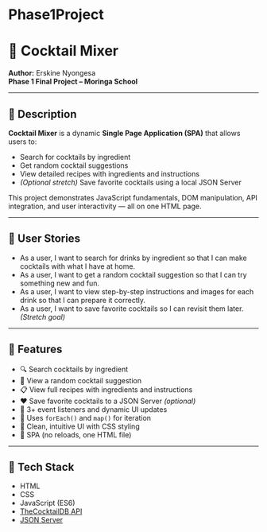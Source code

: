 # Phase1Project
# 🍹 Cocktail Mixer

**Author:** Erskine Nyongesa  
**Phase 1 Final Project – Moringa School**

---

## 📖 Description

**Cocktail Mixer** is a dynamic **Single Page Application (SPA)** that allows users to:

- Search for cocktails by ingredient  
- Get random cocktail suggestions  
- View detailed recipes with ingredients and instructions  
- *(Optional stretch)* Save favorite cocktails using a local JSON Server

This project demonstrates JavaScript fundamentals, DOM manipulation, API integration, and user interactivity — all on one HTML page.

---

## 🧠 User Stories

- As a user, I want to search for drinks by ingredient so that I can make cocktails with what I have at home.  
- As a user, I want to get a random cocktail suggestion so that I can try something new and fun.  
- As a user, I want to view step-by-step instructions and images for each drink so that I can prepare it correctly.  
- As a user, I want to save favorite cocktails so I can revisit them later. *(Stretch goal)*

---

## 🚀 Features

- 🔍 Search cocktails by ingredient  
- 🎲 View a random cocktail suggestion  
- 📋 View full recipes with ingredients and instructions  
- ❤️ Save favorite cocktails to a JSON Server *(optional)*  
- 🧠 3+ event listeners and dynamic UI updates  
- 🔁 Uses `forEach()` and `map()` for iteration  
- 🎨 Clean, intuitive UI with CSS styling  
- 📄 SPA (no reloads, one HTML file)

---

## 🧰 Tech Stack

- HTML  
- CSS  
- JavaScript (ES6)  
- [TheCocktailDB API](https://www.thecocktaildb.com/api.php)  
- [JSON Server](https://github.com/typicode/json-server)

